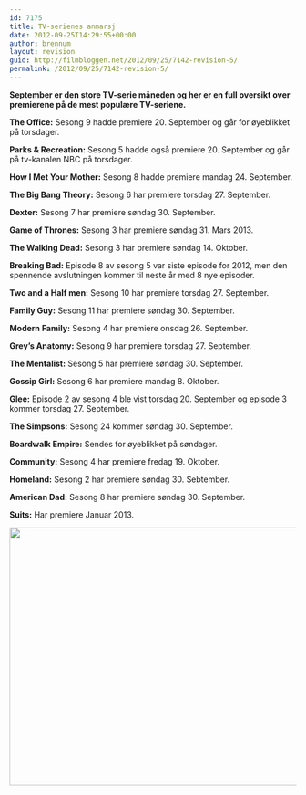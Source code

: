 ```yaml
---
id: 7175
title: TV-serienes anmarsj
date: 2012-09-25T14:29:55+00:00
author: brennum
layout: revision
guid: http://filmbloggen.net/2012/09/25/7142-revision-5/
permalink: /2012/09/25/7142-revision-5/
---
```

**September er den store TV-serie måneden og her er en full oversikt over premierene på de mest populære TV-seriene.** 

**<!--more-->The Office:** Sesong 9 hadde premiere 20. September og går for øyeblikket på torsdager.

**Parks & Recreation:** Sesong 5 hadde også premiere 20. September og går på tv-kanalen NBC på torsdager.

**How I Met Your Mother:** Sesong 8 hadde premiere mandag 24. September.

**The Big Bang Theory:** Sesong 6 har premiere torsdag 27. September.

**Dexter:** Sesong 7 har premiere søndag 30. September.

**Game of Thrones:** Sesong 3 har premiere søndag 31. Mars 2013.

**The Walking Dead:** Sesong 3 har premiere søndag 14. Oktober.

**Breaking Bad:** Episode 8 av sesong 5 var siste episode for 2012, men den spennende avslutningen kommer til neste år med 8 nye episoder.

**Two and a Half men:** Sesong 10 har premiere torsdag 27. September.

**Family Guy:** Sesong 11 har premiere søndag 30. September.

**Modern Family:** Sesong 4 har premiere onsdag 26. September.

**Grey&#8217;s Anatomy:** Sesong 9 har premiere torsdag 27. September.

**The Mentalist:** Sesong 5 har premiere søndag 30. September.

**Gossip Girl:** Sesong 6 har premiere mandag 8. Oktober.

**Glee:** Episode 2 av sesong 4 ble vist torsdag 20. September og episode 3 kommer torsdag 27. September.

**The Simpsons:** Sesong 24 kommer søndag 30. September.

**Boardwalk Empire:** Sendes for øyeblikket på søndager.

**Community:** Sesong 4 har premiere fredag 19. Oktober.

**Homeland:** Sesong 2 har premiere søndag 30. Sebtember.

**American Dad:** Sesong 8 har premiere søndag 30. September.

**Suits:** Har premiere Januar 2013.

<a href="http://filmbloggen.net/?attachment_id=7172" rel="attachment wp-att-7172"><img class="alignnone size-large wp-image-7172" src="http://filmbloggen.net/wp-content/uploads//2012/09/boardwalk-empire-season-3-premier-620x452.jpg" alt="" width="620" height="452" /></a>